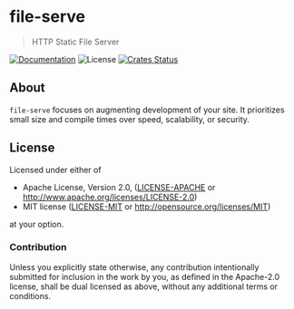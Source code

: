 # file-serve

> HTTP Static File Server

[![Documentation](https://img.shields.io/badge/docs-master-blue.svg)][Documentation]
![License](https://img.shields.io/crates/l/file-serve.svg)
[![Crates Status](https://img.shields.io/crates/v/file-serve.svg)][Crates.io]

## About

`file-serve` focuses on augmenting development of your site.  It prioritizes
small size and compile times over speed, scalability, or security.

## License

Licensed under either of

 * Apache License, Version 2.0, ([LICENSE-APACHE](LICENSE-APACHE) or http://www.apache.org/licenses/LICENSE-2.0)
 * MIT license ([LICENSE-MIT](LICENSE-MIT) or http://opensource.org/licenses/MIT)

at your option.

### Contribution

Unless you explicitly state otherwise, any contribution intentionally
submitted for inclusion in the work by you, as defined in the Apache-2.0
license, shall be dual licensed as above, without any additional terms or
conditions.

[Crates.io]: https://crates.io/crates/file-serve
[Documentation]: https://docs.rs/file-serve
